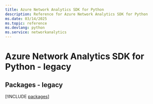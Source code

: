 ```yaml
---
title: Azure Network Analytics SDK for Python
description: Reference for Azure Network Analytics SDK for Python
ms.date: 03/14/2025
ms.topic: reference
ms.devlang: python
ms.service: networkanalytics
---
```

# Azure Network Analytics SDK for Python - legacy
## Packages - legacy
[!INCLUDE [packages](network-analytics-index.md)]